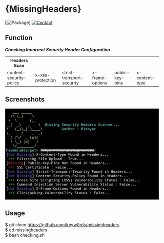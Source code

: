 # {MissingHeaders}
[![Package](https://img.shields.io/badge/Package-cURL-yellow.svg)]
[![Contact](https://img.shields.io/badge/Instagram-%40mhiidayatt-purple.svg)](https://www.instagram.com/mhiidayatt/) 

Function
----
***Checking Incorrect Security Header Configuration***
<table>
    <tr>
        <th>Headers Scan</th>
    </tr>
    <tr>
        <td>content-security-policy</td>
        <td>x-xss-protection</td>
        <td>strict-transport-security</td>
        <td>x-frame-options</td>
        <td>public-key-pins</td>
        <td>x-content-type</td>
    </tr>
</table>

Screenshots
----
![Screenshot](https://raw.githubusercontent.com/keyw0rds/missingheaders/master/img/img.jpeg)

Usage
----
$ git clone https://github.com/keyw0rds/missingheaders<br />
$ cd missingheaders<br />
$ bash checking.sh<br />


